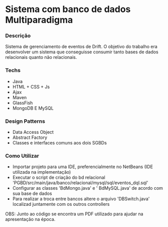 # Sistema com banco de dados Multiparadigma

### Descrição

Sistema de gerenciamento de eventos de Drift.
O objetivo do trabalho era desenvolver um sistema que conseguisse consumir tanto bases de dados relacionais quanto não relacionais.

### Techs

- Java
- HTML + CSS + Js
- Ajax
- Maven
- GlassFish
- MongoDB E MySQL

### Design Patterns

- Data Access Object
- Abstract Factory
- Classes e interfaces comuns aos dois SGBDs

### Como Utilizar

- Importar projeto para uma IDE, preferencialmente no NetBeans (IDE utilizada na implementação)
- Executar o script de criação do bd relacional 'PGBD/src/main/java/banco/relacional/mysql/sql/eventos_dql.sql'
- Configurar as classes 'BdMongo.java' e ' BdMySQL.java' de acordo com sua base de dados
- Para realizar a troca entre bancos altere o arquivo 'DBSwitch.java' localizad juntamente com os outros controllers

OBS: Junto ao código se encontra um PDF utilizado para ajudar na apresentação na época.

